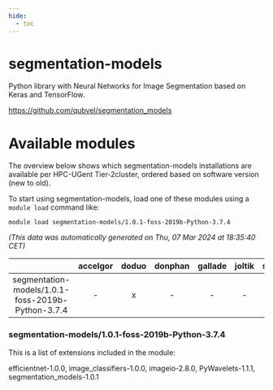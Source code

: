 ```yaml
---
hide:
  - toc
---
```


segmentation-models
===================


Python library with Neural Networks for Image Segmentation based on Keras and TensorFlow.

https://github.com/qubvel/segmentation_models
# Available modules


The overview below shows which segmentation-models installations are available per HPC-UGent Tier-2cluster, ordered based on software version (new to old).

To start using segmentation-models, load one of these modules using a `module load` command like:

```shell
module load segmentation-models/1.0.1-foss-2019b-Python-3.7.4
```

*(This data was automatically generated on Thu, 07 Mar 2024 at 18:35:40 CET)*  

| |accelgor|doduo|donphan|gallade|joltik|skitty|
| :---: | :---: | :---: | :---: | :---: | :---: | :---: |
|segmentation-models/1.0.1-foss-2019b-Python-3.7.4|-|x|-|-|-|x|


### segmentation-models/1.0.1-foss-2019b-Python-3.7.4

This is a list of extensions included in the module:

efficientnet-1.0.0, image_classifiers-1.0.0, imageio-2.8.0, PyWavelets-1.1.1, segmentation_models-1.0.1